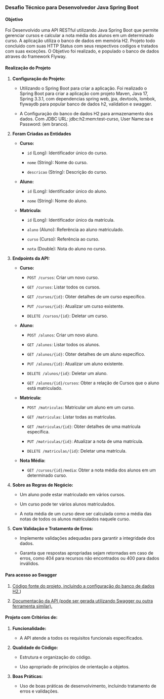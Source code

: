 ### Desafio Técnico para Desenvolvedor Java Spring Boot

 

#### Objetivo

Foi Desenvolvido uma API RESTful utilizando Java Spring Boot que permite gerenciar cursos e calcular a nota média dos alunos em um determinado curso. A aplicação utiliza o banco de dados em memória H2. Projeto todo concluido com suas HTTP Status com seus respectivos codigos e tratados com suas exceções. O Objetivo foi realizado, e populado o banco de dados atraves do framework Flyway.
 

#### Realização do Projeto

 

1. **Configuração do Projeto:**

   - Utilizando o Spring Boot para criar a aplicação.
     Foi realizado o Spring Boot para criar a aplicação com projeto Maven, Java 17, Spring 3.3.1, com dependencias spring web, jpa, devtools, lombok,
     flywaydb para popular banco de dados h2, validation e swagger.

   - A Configuração do banco de dados H2 para armazenamento dos dados. Com JDBC URL: jdbc:h2:mem:test-curso,
     User Name:sa e Password: (em branco).

 

2. **Foram Criadas as Entidades**

   - **Curso:**

     - `id` (Long): Identificador único do curso.

     - `nome` (String): Nome do curso.

     - `descricao` (String): Descrição do curso.

   - **Aluno:**

     - `id` (Long): Identificador único do aluno.

     - `nome` (String): Nome do aluno.

   - **Matricula:**

     - `id` (Long): Identificador único da matrícula.

     - `aluno` (Aluno): Referência ao aluno matriculado.

     - `curso` (Curso): Referência ao curso.

     - `nota` (Double): Nota do aluno no curso.

 

3. **Endpoints da API:**

   - **Curso:**

     - `POST /cursos`: Criar um novo curso.

     - `GET /cursos`: Listar todos os cursos.

     - `GET /cursos/{id}`: Obter detalhes de um curso específico.

     - `PUT /cursos/{id}`: Atualizar um curso existente.

     - `DELETE /cursos/{id}`: Deletar um curso.

   - **Aluno:**

     - `POST /alunos`: Criar um novo aluno.

     - `GET /alunos`: Listar todos os alunos.

     - `GET /alunos/{id}`: Obter detalhes de um aluno específico.

     - `PUT /alunos/{id}`: Atualizar um aluno existente.

     - `DELETE /alunos/{id}`: Deletar um aluno.

     - `GET /alunos/{id}/cursos`: Obter a relação de Cursos que o aluno está matriculado.

 

   - **Matrícula:**

     - `POST /matriculas`: Matricular um aluno em um curso.

     - `GET /matriculas`: Listar todas as matrículas.

     - `GET /matriculas/{id}`: Obter detalhes de uma matrícula específica.

     - `PUT /matriculas/{id}`: Atualizar a nota de uma matrícula.

     - `DELETE /matriculas/{id}`: Deletar uma matrícula.

   - **Nota Média:**

     - `GET /cursos/{id}/media`: Obter a nota média dos alunos em um determinado curso.

 

4. **Sobre as Regras de Negócio:**

   - Um aluno pode estar matriculado em vários cursos.

   - Um curso pode ter vários alunos matriculados.

   - A nota média de um curso deve ser calculada como a média das notas de todos os alunos matriculados naquele curso.

 

5. **Com Validação e Tratamento de Erros:**

   - Implemente validações adequadas para garantir a integridade dos dados.

   - Garanta que respostas apropriadas sejam retornadas em caso de erros, como 404 para recursos não encontrados ou 400 para dados inválidos.

 

#### Para acesso ao Swagger

 

1. [Código fonte do projeto, incluindo a configuração do banco de dados H2.](http://localhost:8080/h2-console))

2. [Documentação da API (pode ser gerada utilizando Swagger ou outra ferramenta similar).](http://localhost:8080/swagger-ui/index.html#/)

    

#### Projeto com Critérios de:

 

1. **Funcionalidade:**

   - A API atende a todos os requisitos funcionais especificados.

2. **Qualidade do Código:**

   - Estrutura e organização do código.

   - Uso apropriado de princípios de orientação a objetos.

3. **Boas Práticas:**

   - Uso de boas práticas de desenvolvimento, incluindo tratamento de erros e validações.

 
